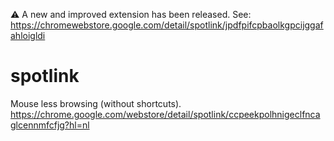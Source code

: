 ⚠️ A new and improved extension has been released. See: https://chromewebstore.google.com/detail/spotlink/jpdfpifcpbaolkgpcijggafahloigldi

# spotlink
Mouse less browsing (without shortcuts). https://chrome.google.com/webstore/detail/spotlink/ccpeekpolhnigeclfncaglcennmfcfjg?hl=nl
